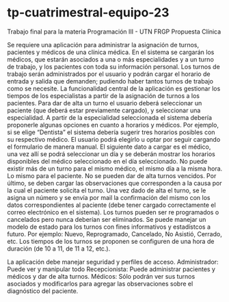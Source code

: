 # tp-cuatrimestral-equipo-23
Trabajo final para la materia Programación III - UTN FRGP
Propuesta Clínica

Se requiere una aplicación para administrar la asignación de turnos, pacientes y médicos de una clínica médica.
En el sistema se cargarán los médicos, que estarán asociados a una o más especialidades y a un turno de trabajo, y los pacientes con toda su información personal. 
Los turnos de trabajo serán administrados por el usuario y podrán cargar el horario de entrada y salida que demanden; pudiendo haber tantos turnos de trabajo como se necesite.
La funcionalidad central de la aplicación es gestionar los tiempos de los especialistas a partir de la asignación de turnos a los pacientes.
Para dar de alta un turno el usuario deberá seleccionar un paciente (que deberá estar previamente cargado), y seleccionar una especialidad. 
A partir de la especialidad seleccionada el sistema debería proponerle algunas opciones en cuanto a horarios y médicos. Por ejemplo, si se elige “Dentista” el sistema debería sugerir tres horarios posibles con su respectivo médico. El usuario podrá elegirlo u optar por seguir cargando el formulario de manera manual. 
El siguiente dato a cargar es el médico, una vez allí se podrá seleccionar un día y se deberán mostrar los horarios disponibles del médico seleccionado en el día seleccionado.
No puede existir más de un turno para el mismo médico, el mismo día a la misma hora. Lo mismo
para el paciente. 
No se pueden dar de alta turnos vencidos. 
Por último, se deben cargar las observaciones que corresponden a la causa por la cual el paciente solicita el turno. 
Una vez dado de alta el turno, se le asigna un número y se envía por mail la confirmación del mismo con los datos correspondientes al paciente (debe tener cargado correctamente el correo electrónico en el sistema).
Los turnos pueden ser re programados o cancelados pero nunca deberían ser eliminados.
Se puede manejar un modelo de estado para los turnos con fines informativos y estadístcos a futuro. Por ejemplo: Nuevo, Reprogramado, Cancelado, No Asistió, Cerrado, etc.
Los tiempos de los turnos se proponen se configuren de una hora de duración (de 10 a 11, de 11 a 12, etc.).

La aplicación debe manejar seguridad y perfiles de acceso. 
Administrador: Puede ver y manipular todo 
Recepcionista: Puede administrar pacientes y médicos y dar de alta turnos. 
Médicos: Sólo podrán ver sus turnos asociados y modificarlos para agregar las observaciones sobre el diagnóstico del paciente.
